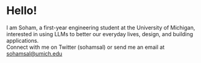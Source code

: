 # Hello!
 I am Soham, a first-year engineering student at the University of Michigan, interested in using LLMs to better our everyday lives, design, and building applications.<br>
 Connect with me on Twitter (sohamsal) or send me an email at sohamsal@umich.edu

